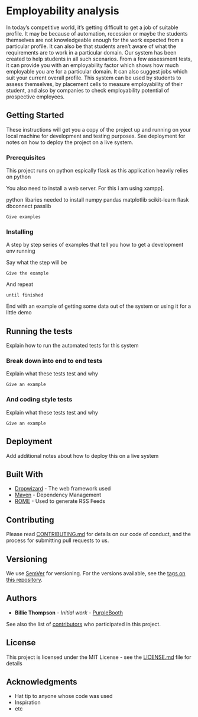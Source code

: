 # Employability analysis

In today’s competitive world, it’s getting difficult to get a job of suitable profile. It may be because
of automation, recession or maybe the students themselves are not knowledgeable enough for
the work expected from a particular profile. It can also be that students aren’t aware of what the
requirements are to work in a particular domain. Our system has been created to help students
in all such scenarios. From a few assessment tests, it can provide you with an employability
factor which shows how much employable you are for a particular domain. It
can also suggest jobs which suit your current overall profile. This system can be used by students
to assess themselves, by placement cells to measure employability of their student, and also by
companies to check employability potential of prospective employees.

## Getting Started

These instructions will get you a copy of the project up and running on your local machine for development and testing purposes. See deployment for notes on how to deploy the project on a live system.

### Prerequisites

This project runs on python espically flask as this application heavily relies on python


You also need to install a web server. For this i am using xampp].

python libaries needed to install 
numpy
pandas
matplotlib
scikit-learn
flask
dbconnect
passlib

```
Give examples
```

### Installing

A step by step series of examples that tell you how to get a development env running

Say what the step will be

```
Give the example
```

And repeat

```
until finished
```

End with an example of getting some data out of the system or using it for a little demo

## Running the tests

Explain how to run the automated tests for this system

### Break down into end to end tests

Explain what these tests test and why

```
Give an example
```

### And coding style tests

Explain what these tests test and why

```
Give an example
```

## Deployment

Add additional notes about how to deploy this on a live system

## Built With

* [Dropwizard](http://www.dropwizard.io/1.0.2/docs/) - The web framework used
* [Maven](https://maven.apache.org/) - Dependency Management
* [ROME](https://rometools.github.io/rome/) - Used to generate RSS Feeds

## Contributing

Please read [CONTRIBUTING.md](https://gist.github.com/PurpleBooth/b24679402957c63ec426) for details on our code of conduct, and the process for submitting pull requests to us.

## Versioning

We use [SemVer](http://semver.org/) for versioning. For the versions available, see the [tags on this repository](https://github.com/your/project/tags). 

## Authors

* **Billie Thompson** - *Initial work* - [PurpleBooth](https://github.com/PurpleBooth)

See also the list of [contributors](https://github.com/your/project/contributors) who participated in this project.

## License

This project is licensed under the MIT License - see the [LICENSE.md](LICENSE.md) file for details

## Acknowledgments

* Hat tip to anyone whose code was used
* Inspiration
* etc
